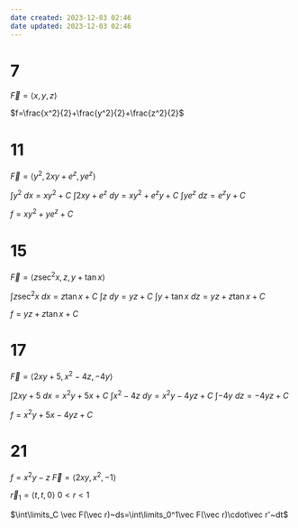 ```yaml
---
date created: 2023-12-03 02:46
date updated: 2023-12-03 02:46
---
```


# 7

$\vec F=\langle x,y,z\rangle$

$f=\frac{x^2}{2}+\frac{y^2}{2}+\frac{z^2}{2}$

# 11

$\vec F=\langle y^2,2xy+e^z,ye^z\rangle$

$\int y^2~dx=xy^2+C$
$\int2xy+e^z~dy=xy^2+e^zy+C$
$\int ye^z~dz=e^zy+C$

$f=xy^2+ye^z+C$

# 15

$\vec F=\langle z\sec^2x,z,y+\tan x\rangle$

$\int z\sec^2 x~dx=z\tan x+C$
$\int z~dy=yz+C$
$\int y+\tan x~dz=yz+z\tan x+C$

$f=yz+z\tan x+C$

# 17

$\vec F=\langle2xy+5,x^2-4z,-4y\rangle$

$\int 2xy+5~dx=x^2y+5x+C$
$\int x^2-4z~dy=x^2y-4yz+C$
$\int -4y~dz=-4yz+C$

$f=x^2y+5x-4yz+C$

# 21

$f=x^2y-z$
$\vec F=\langle2xy,x^2,-1\rangle$

$\vec r_1=\langle t,t,0\rangle$
$0<r<1$

$\int\limits_C \vec F(\vec r)~ds=\int\limits_0^1\vec F(\vec r)\cdot\vec r'~dt$
